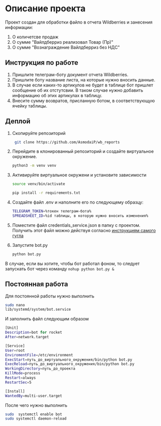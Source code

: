 # Описание проекта

Проект создан для обработки файло в отчета Wildberries и занесения информации:

1. О количетсве продаж
2. О сумме "Вайлдберриз реализовал Товар (Пр)"
3. О сумме "Вознаграждение Вайлдберриз без НДС"

## Инструкция по работе

1. Пришлите телеграм-боту документ отчета Wildberries.
2. Пришлите боту название листа, на которые нужно вносить данные.
3. В случае если каких-то артикулов не будет в таблице бот пришлет сообщение об их отстутсвии. В таком случае нужно добавить информацию об этих артикулах в таблицу.
4. Внесите сумму возвратов, присланную ботом, в соответствующую ячейку таблицы.

## Деплой

1. Скопируйте репозиторий

   ```bash
    git clone https://github.com/AsmodaiP/wb_reports
   ```

2. Перейдите в клонированный репозиторий  и создайте виртуальное окружение.

    ```bash
    python3 -m venv venv
    ```

3. Активируйте виртуальное окружени и установите зависимости

    ```bash
    source venv/bin/activate
    ```

    ```bash
    pip install -r requirements.txt
    ```

4. Создайте файл .env и наполните его по следующему образцу:

    ```bash
    TELEGRAM_TOKEN=%токен телеграм-бота%
    SPREADSHEET_ID=%id таблицы, в которую нужно вносить изменения%
    ```

5. Поместите файл credentials_service.json в папку с проектом. Получить этот файл можно действуя согласно [инструкциям самого гугла](https://developers.google.com/workspace/guides/create-credentials)

6. Запустите bot.py

    ```bash
    python bot.py
    ```

В случае, если вы хотите, чтобы бот работал фоном, то следует запускать бот через команду ```nohup python bot.py &```

## Постоянная работа
Для постоянной работы нужно выполнить

```bash
sudo nano
lib/systemd/system/bot.service
```

И заполнить файл  следующим образом

```bash
[Unit]
Description=bot for rocket
After=network.target

[Service]
User=root
EnviromentFile=/etc/environment
ExecStart=путь_до_виртуального_окружения/bin/python bot.py 
ExecReload=путь_до_виртуального_окружения/bin/python bot.py 
WorkingDirectory=путь_до_проекта
KillMode=process
Restart=always
RestartSec=5

[Install]
WantedBy=multi-user.target

```

После чего нужно выполнить

```bash
sudo  systemctl enable bot
sudo systemctl daemon-reload
```
